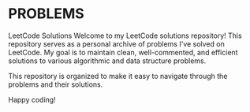 # PROBLEMS
LeetCode Solutions
Welcome to my LeetCode solutions repository! This repository serves as a personal archive of problems I've solved on LeetCode. My goal is to maintain clean, well-commented, and efficient solutions to various algorithmic and data structure problems.

This repository is organized to make it easy to navigate through the problems and their solutions.

Happy coding!
